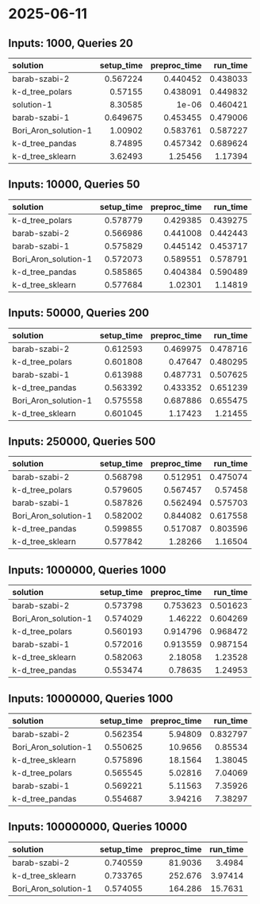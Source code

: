 # 2025-06-11

## Inputs: 1000, Queries 20

| solution             |   setup_time |   preproc_time |   run_time |
|:---------------------|-------------:|---------------:|-----------:|
| barab-szabi-2        |     0.567224 |       0.440452 |   0.438033 |
| k-d_tree_polars      |     0.57155  |       0.438091 |   0.449832 |
| solution-1           |     8.30585  |       1e-06    |   0.460421 |
| barab-szabi-1        |     0.649675 |       0.453455 |   0.479006 |
| Bori_Aron_solution-1 |     1.00902  |       0.583761 |   0.587227 |
| k-d_tree_pandas      |     8.74895  |       0.457342 |   0.689624 |
| k-d_tree_sklearn     |     3.62493  |       1.25456  |   1.17394  |

## Inputs: 10000, Queries 50

| solution             |   setup_time |   preproc_time |   run_time |
|:---------------------|-------------:|---------------:|-----------:|
| k-d_tree_polars      |     0.578779 |       0.429385 |   0.439275 |
| barab-szabi-2        |     0.566986 |       0.441008 |   0.442443 |
| barab-szabi-1        |     0.575829 |       0.445142 |   0.453717 |
| Bori_Aron_solution-1 |     0.572073 |       0.589551 |   0.578791 |
| k-d_tree_pandas      |     0.585865 |       0.404384 |   0.590489 |
| k-d_tree_sklearn     |     0.577684 |       1.02301  |   1.14819  |

## Inputs: 50000, Queries 200

| solution             |   setup_time |   preproc_time |   run_time |
|:---------------------|-------------:|---------------:|-----------:|
| barab-szabi-2        |     0.612593 |       0.469975 |   0.478716 |
| k-d_tree_polars      |     0.601808 |       0.47647  |   0.480295 |
| barab-szabi-1        |     0.613988 |       0.487731 |   0.507625 |
| k-d_tree_pandas      |     0.563392 |       0.433352 |   0.651239 |
| Bori_Aron_solution-1 |     0.575558 |       0.687886 |   0.655475 |
| k-d_tree_sklearn     |     0.601045 |       1.17423  |   1.21455  |

## Inputs: 250000, Queries 500

| solution             |   setup_time |   preproc_time |   run_time |
|:---------------------|-------------:|---------------:|-----------:|
| barab-szabi-2        |     0.568798 |       0.512951 |   0.475074 |
| k-d_tree_polars      |     0.579605 |       0.567457 |   0.57458  |
| barab-szabi-1        |     0.587826 |       0.562494 |   0.575703 |
| Bori_Aron_solution-1 |     0.582002 |       0.844082 |   0.617558 |
| k-d_tree_pandas      |     0.599855 |       0.517087 |   0.803596 |
| k-d_tree_sklearn     |     0.577842 |       1.28266  |   1.16504  |

## Inputs: 1000000, Queries 1000

| solution             |   setup_time |   preproc_time |   run_time |
|:---------------------|-------------:|---------------:|-----------:|
| barab-szabi-2        |     0.573798 |       0.753623 |   0.501623 |
| Bori_Aron_solution-1 |     0.574029 |       1.46222  |   0.604269 |
| k-d_tree_polars      |     0.560193 |       0.914796 |   0.968472 |
| barab-szabi-1        |     0.572016 |       0.913559 |   0.987154 |
| k-d_tree_sklearn     |     0.582063 |       2.18058  |   1.23528  |
| k-d_tree_pandas      |     0.553474 |       0.78635  |   1.24953  |

## Inputs: 10000000, Queries 1000

| solution             |   setup_time |   preproc_time |   run_time |
|:---------------------|-------------:|---------------:|-----------:|
| barab-szabi-2        |     0.562354 |        5.94809 |   0.832797 |
| Bori_Aron_solution-1 |     0.550625 |       10.9656  |   0.85534  |
| k-d_tree_sklearn     |     0.575896 |       18.1564  |   1.38045  |
| k-d_tree_polars      |     0.565545 |        5.02816 |   7.04069  |
| barab-szabi-1        |     0.569221 |        5.11563 |   7.35926  |
| k-d_tree_pandas      |     0.554687 |        3.94216 |   7.38297  |

## Inputs: 100000000, Queries 10000

| solution             |   setup_time |   preproc_time |   run_time |
|:---------------------|-------------:|---------------:|-----------:|
| barab-szabi-2        |     0.740559 |        81.9036 |    3.4984  |
| k-d_tree_sklearn     |     0.733765 |       252.676  |    3.97414 |
| Bori_Aron_solution-1 |     0.574055 |       164.286  |   15.7631  |